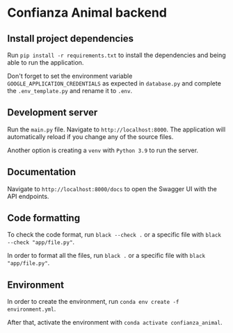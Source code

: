 # Confianza Animal backend

## Install project dependencies

Run `pip install -r requirements.txt` to install the dependencies and being able to run the application.

Don't forget to set the environment variable `GOOGLE_APPLICATION_CREDENTIALS` as expected in `database.py` and
complete the `.env_template.py` and rename it to `.env`.

## Development server

Run the `main.py` file. Navigate to `http://localhost:8000`. The application will automatically reload if you change any of the source files.

Another option is creating a `venv` with `Python 3.9` to run the server. 

## Documentation

Navigate to `http://localhost:8000/docs` to open the Swagger UI with the API endpoints.

## Code formatting

To check the code format, run `black --check .` or a specific file with `black --check "app/file.py"`.

In order to format all the files, run `black .` or a specific file with `black "app/file.py"`.

## Environment

In order to create the environment, run `conda env create -f environment.yml`.

After that, activate the environment with `conda activate confianza_animal`.
